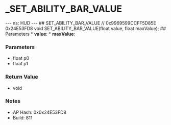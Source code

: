 # _SET_ABILITY_BAR_VALUE

--- ns: HUD --- ## SET_ABILITY_BAR_VALUE  // 0x9969599CCFF5D85E 0x24E53FD8 void SET_ABILITY_BAR_VALUE(float value, float maxValue);  ## Parameters * **value**: * **maxValue**:

### Parameters
* float p0
* float p1

### Return Value
* void

### Notes
* AP Hash: 0x0x24E53FD8
* Build: 811

